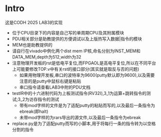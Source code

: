 # Intro
这是CODH 2025 LAB3的实现
- 位于CPU目录下的内容是自己写的单周期CPU及其附属模块
- PDU相关部分是助教提供的方便调试以及上版热写入数据|指令的模块
- MEM也是助教提供的
- 请自行在vivado中例化两个dist mem IP核,命名分别为INST_MEM和DATA_MEM,depth为512,width为32
- 注意物理开发板的rst是低电平复位,而FPGAOL是高电平复位,所以在不同平台上可能要修改TOP.v中有关rst的接口部分(其实就是取反与否的问题)
  - 如果用物理开发板,串口的波特率为9600(putty默认即为9600),以及需要注意的是putty中鼠标右键是粘贴
  - 串口指令请查看LAB3中附的PDU文档
- testIR中的十六进制代码为上板测试指令(RV32I),3_1为运算+跳转指令的测试;3_2为访存指令的测试
  - 带有mod字样的文件是为了适配putty的粘贴而写的,以及最后一条指令为ebreak(即halt)
  - 未带mod字样的为rars导出的源文件,以及最后一条指令为ebreak
- replace.py是为了适配putty而写的小脚本,用于将每行一条的指令转为以空格分割的指令